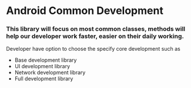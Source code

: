 # Android Common Development
### This library will focus on most common classes, methods will help our developer work faster, easier on their daily working. 

Developer have option to choose the specify core development such as 
* Base development library
* UI development library
* Network development library
* Full development library
